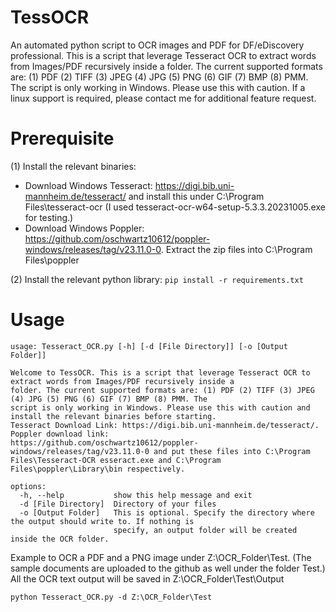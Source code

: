 # TessOCR
An automated python script to OCR images and PDF for DF/eDiscovery professional. 
This is a script that leverage Tesseract OCR to extract words from Images/PDF recursively inside a folder. 
The current supported formats are: 
(1) PDF 
(2) TIFF 
(3) JPEG 
(4) JPG 
(5) PNG 
(6) GIF 
(7) BMP 
(8) PMM. 
The script is only working in Windows. Please use this with caution. If a linux support is required, please contact me for additional feature request. 

# Prerequisite
(1) Install the relevant binaries: 
- Download Windows Tesseract: https://digi.bib.uni-mannheim.de/tesseract/ and install this under C:\Program Files\tesseract-ocr (I used tesseract-ocr-w64-setup-5.3.3.20231005.exe for testing.) 
- Download Windows Poppler: https://github.com/oschwartz10612/poppler-windows/releases/tag/v23.11.0-0. Extract the zip files into C:\Program Files\poppler

(2) Install the relevant python library: 
```pip install -r requirements.txt```

# Usage 
```
usage: Tesseract_OCR.py [-h] [-d [File Directory]] [-o [Output Folder]]

Welcome to TessOCR. This is a script that leverage Tesseract OCR to extract words from Images/PDF recursively inside a
folder. The current supported formats are: (1) PDF (2) TIFF (3) JPEG (4) JPG (5) PNG (6) GIF (7) BMP (8) PMM. The
script is only working in Windows. Please use this with caution and install the relevant binaries before starting.
Tesseract Download Link: https://digi.bib.uni-mannheim.de/tesseract/. Poppler download link:
https://github.com/oschwartz10612/poppler-windows/releases/tag/v23.11.0-0 and put these files into C:\Program
Files\Tesseract-OCR esseract.exe and C:\Program Files\poppler\Library\bin respectively.

options:
  -h, --help           show this help message and exit
  -d [File Directory]  Directory of your files
  -o [Output Folder]   This is optional. Specify the directory where the output should write to. If nothing is
                       specify, an output folder will be created inside the OCR folder.
 ```

Example to OCR a PDF and a PNG image under Z:\OCR_Folder\Test. (The sample documents are uploaded to the github as well under the folder Test.) All the OCR text output will be saved in Z:\OCR_Folder\Test\Output
```
python Tesseract_OCR.py -d Z:\OCR_Folder\Test

 ```
